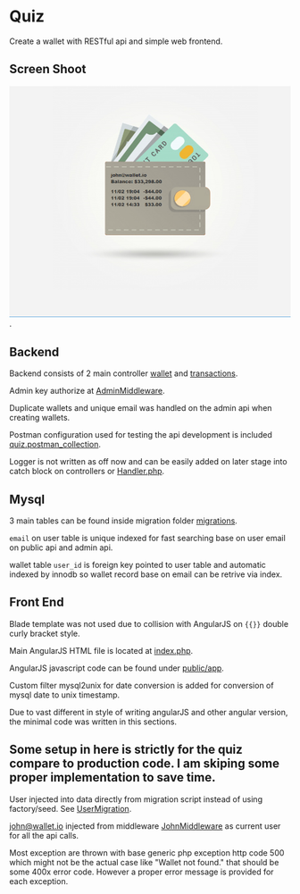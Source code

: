 # Quiz #
Create a wallet with RESTful api and simple web frontend.
## Screen Shoot ##
![alt text](https://github.com/kai101/wallet.test/raw/master/screenshoots/wallet_1.png "Screenshot").
## Backend ##
Backend consists of 2 main controller [wallet](./app/Http/Controllers/wallet.php) and [transactions](./app/Http/Controllers/transactions.php).

Admin key authorize at [AdminMiddleware](./app/Http/Middleware/AdminMiddleware.php).

Duplicate wallets and unique email was handled on the admin api when creating wallets.

Postman configuration used for testing the api development is included  [quiz.postman_collection](./tools/quiz.postman_collection.json).

Logger is not written as off now and can be easily added on later stage into catch block on controllers or [Handler.php](.app/Exceptions/Handler.php).

## Mysql ##

3 main tables can be found inside migration folder [migrations](./database/migrations/).

``email`` on user table is unique indexed for fast searching base on user email on public api and admin api. 

wallet table ``user_id`` is foreign key pointed to user table and automatic indexed by innodb so wallet record base on email can be retrive via index.

## Front End ##

Blade template was not used due to collision with AngularJS on ``{{}}`` double curly bracket style.

Main AngularJS HTML file is located at [index.php](./resources/views/index.php).

AngularJS javascript code can be found under [public/app](./public/app).

Custom filter mysql2unix for date conversion is added for conversion of mysql date to unix timestamp.

Due to vast different in style of writing angularJS and other angular version, the minimal code was written in this sections.

## Some setup in here is strictly for the quiz compare to production code. I am skiping some proper implementation to save time.

User injected into data directly from migration script instead of using factory/seed. See [UserMigration](./database/migrations/2014_10_12_000000_create_users_table.php).

john@wallet.io injected from middleware [JohnMiddleware](./app/Http/Middleware/JohnMiddleware.php) as current user for all the api calls.

Most exception are thrown  with  base generic php exception http code 500 which might not be the actual case like "Wallet not found." that should be some 400x error code. However a proper error message is provided for each exception.

